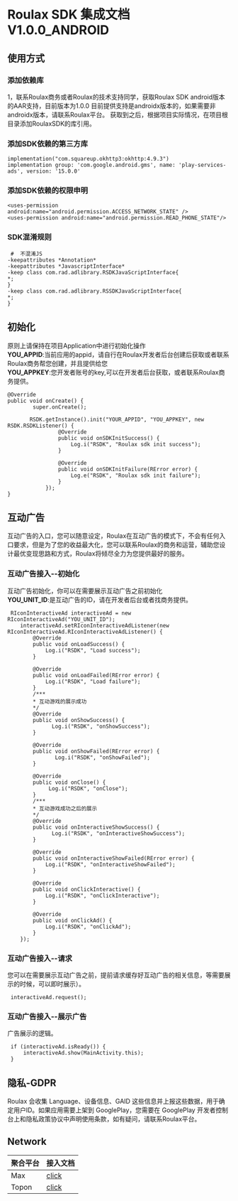 # Roulax SDK 集成文档 V1.0.0_ANDROID

## 使用方式

### 添加依赖库
1，联系Roulax商务或者Roulax的技术支持同学，获取Roulax SDK android版本的AAR支持，目前版本为1.0.0  目前提供支持是androidx版本的，如果需要非androidx版本，请联系Roulax平台。
获取到之后，根据项目实际情况，在项目根目录添加RoulaxSDK的库引用。


### 添加SDK依赖的第三方库

    implementation("com.squareup.okhttp3:okhttp:4.9.3")
   	implementation group: 'com.google.android.gms', name: 'play-services-ads', version: '15.0.0'



### 添加SDK依赖的权限申明

  	<uses-permission android:name="android.permission.ACCESS_NETWORK_STATE" />
    <uses-permission android:name="android.permission.READ_PHONE_STATE"/>


### SDK混淆规则
     #  不混淆JS
	-keepattributes *Annotation*
	-keepattributes *JavascriptInterface*
	-keep class com.rad.adlibrary.RSDKJavaScriptInterface{
	*;
	}
	-keep class com.rad.adlibrary.RSSDKJavaScriptInterface{
	*;
	}


## 初始化

原则上请保持在项目Application中进行初始化操作<br>
**YOU_APPID**:当前应用的appid，请自行在Roulax开发者后台创建后获取或者联系Roulax商务帮您创建，并且提供给您<br>
**YOU_APPKEY**:您开发者账号的key,可以在开发者后台获取，或者联系Roulax商务提供。<br>


	@Override
	public void onCreate() {
			super.onCreate();

           RSDK.getInstance().init("YOUR_APPID", "YOU_APPKEY", new RSDK.RSDKListener() {
                    @Override
                    public void onSDKInitSuccess() {
                        Log.i("RSDK", "Roulax sdk init success");
                    }

                    @Override
                    public void onSDKInitFailure(RError error) {
                        Log.e("RSDK", "Roulax sdk init failure");
                    }
                });  
	}


## 互动广告

互动广告的入口，您可以随意设定，Roulax在互动广告的模式下，不会有任何入口要求，但是为了您的收益最大化，您可以联系Roulax的商务和运营，辅助您设计最优变现思路和方式，Roulax将倾尽全力为您提供最好的服务。

### 互动广告接入--初始化

互动广告初始化，你可以在需要展示互动广告之前初始化<br>
**YOU_UNIT_ID**:是互动广告的ID，请在开发者后台或者找商务提供。


     RIconInteractiveAd interactiveAd = new RIconInteractiveAd("YOU_UNIT_ID");
        interactiveAd.setRIconInteractiveAdListener(new RIconInteractiveAd.RIconInteractiveAdListener() {
            @Override
            public void onLoadSuccess() {
                Log.i("RSDK", "Load success");
            }

            @Override
            public void onLoadFailed(RError error) {
                Log.i("RSDK", "Load failure");
            }
			/***
			* 互动游戏的展示成功
			*/
            @Override
            public void onShowSuccess() {
				  Log.i("RSDK", "onShowSuccess");
            }

            @Override
            public void onShowFailed(RError error) {
				   Log.i("RSDK", "onShowFailed");
            }

            @Override
            public void onClose() {
                 Log.i("RSDK", "onClose");
            }
			/***
			* 互动游戏成功之后的展示
			*/
            @Override
            public void onInteractiveShowSuccess() {
				  Log.i("RSDK", "onInteractiveShowSuccess");
            }
			
            @Override
            public void onInteractiveShowFailed(RError error) {               
				Log.i("RSDK", "onInteractiveShowFailed");
            }

            @Override
            public void onClickInteractive() {
                Log.i("RSDK", "onClickInteractive");
            }

            @Override
            public void onClickAd() {
                Log.i("RSDK", "onClickAd");
            }
        });


### 互动广告接入--请求

您可以在需要展示互动广告之前，提前请求缓存好互动广告的相关信息，等需要展示的时候，可以即时展示）。

	 interactiveAd.request();


### 互动广告接入--展示广告

广告展示的逻辑。

 	 if (interactiveAd.isReady()) {
         interactiveAd.show(MainActivity.this);
     }





## 隐私-GDPR


Roulax 会收集 Language、设备信息、GAID 这些信息并上报这些数据，用于确定用户ID。如果应用需要上架到 GooglePlay，您需要在 GooglePlay 开发者控制台上和隐私政策协议中声明使用条款，如有疑问，请联系Roulax平台。


## Network

|  聚合平台   | 接入文档  |
|  ----  | ----  |
| Max  | [ click ](https://github.com/RoulaxTeam/Roulax-Android-SDK/blob/master/network/Max/RSDK-MAX.md) |
| Topon  | [ click ](https://github.com/RoulaxTeam/Roulax-Android-SDK/blob/master/network/Max/RSDK-MAX.md)  |

